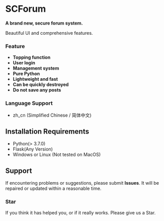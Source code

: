 # SCForum

**A brand new, secure forum system.**

Beautiful UI and comprehensive features.

### Feature

* **Topping function**
* **User login**
* **Management system**
* **Pure Python**
* **Lightweight and fast**
* **Can be quickly destroyed**
* **Do not save any posts**

### Language Support

* zh_cn (Simplified Chinese / 简体中文)

## Installation Requirements

* Python(> 3.7.0)
* Flask(Any Version)
* Windows or Linux (Not tested on MacOS)

## Support

If encountering problems or suggestions, please submit **Issues**.
It will be repaired or updated within a reasonable time.

### Star

If you think it has helped you, or if it really works. Please give us a Star.
